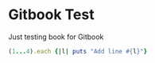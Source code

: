 # Gitbook Test

Just testing book for Gitbook 


```ruby
(1...4).each {|l| puts "Add line #{l}"}
```
